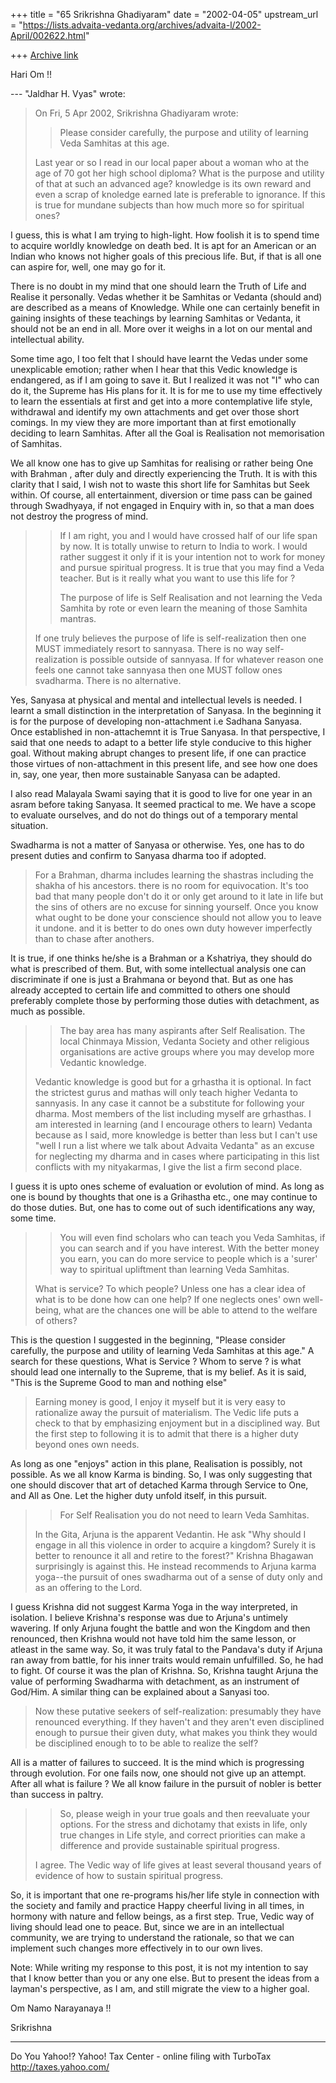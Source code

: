 +++
title = "65 Srikrishna Ghadiyaram"
date = "2002-04-05"
upstream_url = "https://lists.advaita-vedanta.org/archives/advaita-l/2002-April/002622.html"

+++
[Archive link](https://lists.advaita-vedanta.org/archives/advaita-l/2002-April/002622.html)

Hari Om !!

--- "Jaldhar H. Vyas" <jaldhar at BRAINCELLS.COM> wrote:
> On Fri, 5 Apr 2002, Srikrishna Ghadiyaram wrote:
>
> > Please consider carefully, the purpose and utility
> of
> > learning Veda Samhitas at this age.
>
> Last year or so I read in our local paper about a
> woman who at the age of
> 70 got her high school diploma?  What is the purpose
> and utility of that
> at such an advanced age?  knowledge is its own
> reward and even a scrap of
> knoledge earned late is preferable to ignorance.  If
> this is true for
> mundane subjects than how much more so for spiritual
> ones?
>

I guess, this is what I am trying to high-light. How
foolish it is to spend time to acquire worldly
knowledge on death bed. It is apt for an American or
an Indian who knows not higher goals of this precious
life. But, if that is all one can aspire for, well,
one may go for it.

There is no doubt in my mind that one should learn the
Truth of Life and Realise it personally. Vedas whether
it be Samhitas or Vedanta (should and) are described
as a means of Knowledge. While one can certainly
benefit in gaining insights of these teachings by
learning Samhitas or Vedanta, it should not be an end
in all. More over it weighs in a lot on our mental and
intellectual ability.

Some time ago, I too felt that I should have learnt
the Vedas under some unexplicable emotion; rather when
I hear that this Vedic knowledge is endangered, as if
I am going to save it. But I realized it was not "I"
who can do it, the Supreme has His plans for it. It is
for me to use my time effectively to learn the
essentials at first and get into a more contemplative
life style, withdrawal and identify my own attachments
and get over those short comings. In my view they are
more important than at first emotionally deciding to
learn Samhitas. After all the Goal is Realisation not
memorisation of Samhitas.

We all know one has to give up Samhitas for realising
or rather being One with Brahman , after duly and
directly experiencing the Truth. It is with this
clarity that I said, I wish not to waste this short
life for Samhitas but Seek within. Of course, all
entertainment, diversion or time pass can be gained
through Swadhyaya, if not engaged in Enquiry with in,
so that a man does not destroy the progress of mind.

> > If I am right, you
> > and I would have crossed half of our life span by
> now.
> > It is totally unwise to return to India to work. I
> > would rather suggest it only  if it is your
> intention
> > not to work for money and pursue spiritual
> progress.
> > It is true that you may find a Veda teacher. But
> is it
> > really what you want to use this life for ?
> >
> > The purpose of life is Self Realisation and not
> > learning the Veda Samhita by rote or even learn
> the
> > meaning of those Samhita mantras.
> >
>
> If one truly believes the purpose of life is
> self-realization then one
> MUST immediately resort to sannyasa.  There is no
> way self-realization is
> possible outside of sannyasa.  If for whatever
> reason one feels one cannot
> take sannyasa then one MUST follow ones svadharma.
> There is no
> alternative.
>

Yes, Sanyasa at physical and mental and intellectual
levels is needed. I learnt a small distinction in the
interpretation of Sanyasa. In the beginning it is for
the purpose of developing non-attachment i.e Sadhana
Sanyasa. Once established in non-attachemnt it is True
Sanyasa. In that perspective, I said that one needs to
adapt to a better life style conducive to this higher
goal. Without making abrupt changes to present life,
if one can practice those virtues of non-attachment in
this present life, and see how one does in, say, one
year, then more sustainable Sanyasa can be adapted.

I also read Malayala Swami saying that it is good to
live for one year in an asram before taking Sanyasa.
It seemed practical to me. We have a scope to evaluate
ourselves, and do not do things out of a temporary
mental situation.

Swadharma is not a matter of Sanyasa or otherwise.
Yes, one has to do present duties and confirm to
Sanyasa dharma too if adopted.

> For a Brahman, dharma includes learning the shastras
> including the shakha
> of his ancestors.  there is no room for
> equivocation.  It's too bad that
> many people don't do it or only get around to it
> late in life but the sins
> of others are no excuse for sinning yourself.  Once
> you know what ought to
> be done your conscience should not allow you to
> leave it undone.  and it
> is better to do ones own duty however imperfectly
> than to chase after
> anothers.
>

It is true, if one thinks he/she is a Brahman or a
Kshatriya, they should do what is prescribed of them.
But, with some intellectual analysis one can
discriminate if one is just a Brahmana or beyond that.
But as one has already accepted to certain life and
committed to others one should preferably complete
those by performing those duties with detachment, as
much as possible.

> > The bay area has many aspirants after Self
> > Realisation. The local Chinmaya Mission, Vedanta
> > Society and other religious organisations are
> active
> > groups where you may develop more Vedantic
> knowledge.
>
> Vedantic knowledge is good but for a grhastha it is
> optional.  In fact the
> strictest gurus and mathas will only teach higher
> Vedanta to sannyasis.
> In any case it cannot be a substitute for following
> your dharma.  Most
> members of the list including myself are grhasthas.
> I am interested in
> learning (and I encourage others to learn) Vedanta
> because as I said, more
> knowledge is better than less but I can't use "well
> I run a list where we
> talk about Advaita Vedanta" as an excuse for
> neglecting my dharma and in
> cases where participating in this list conflicts
> with my nityakarmas, I
> give the list a firm second place.
>

I guess it is upto ones scheme of evaluation or
evolution of mind. As long as one is bound by thoughts
that one is a Grihastha etc., one may continue to do
those duties. But, one has to come out of such
identifications any way, some time.

> > You will even find scholars who can teach you Veda
> > Samhitas, if you can search and if you have
> interest.
> > With the better money you earn, you can do more
> > service to people which is a 'surer' way to
> spiritual
> > upliftment than learning Veda Samhitas.
> >
>
> What is service?  To which people?  Unless one has a
> clear idea of what is
> to be done how can one help?  If one neglects ones'
> own well-being, what
> are the chances one will be able to attend to the
> welfare of others?
>

This is the question I suggested in the beginning,
"Please consider carefully, the purpose and utility of
learning Veda Samhitas at this age." A search for
these questions, What is Service ? Whom to serve ? is
what should lead one internally to the Supreme, that
is my belief. As it is said, "This is the Supreme Good
to man and nothing else"

> Earning money is good, I enjoy it myself but it is
> very easy to
> rationalize away the pursuit of materialism.  The
> Vedic life puts a check
> to that by emphasizing enjoyment but in a
> disciplined way.  But the first
> step to following it is to admit that there is a
> higher duty beyond ones
> own needs.
>

As long as one "enjoys" action in this plane,
Realisation is possibly, not possible. As we all know
Karma is binding. So, I was only suggesting that one
should discover that art of detached Karma through
Service to One, and All as One. Let the higher duty
unfold itself, in this pursuit.

> > For Self Realisation you do not need to learn Veda
> > Samhitas.
>
> In the Gita, Arjuna is the apparent Vedantin.  He
> ask "Why should I engage
> in all this violence in order to acquire a kingdom?
> Surely it is better
> to renounce it all and retire to the forest?"
> Krishna Bhagawan
> surprisingly is against this.  He instead recommends
> to Arjuna karma
> yoga--the pursuit of ones swadharma out of a sense
> of duty only and as an
> offering to the Lord.
>

I guess Krishna did not suggest Karma Yoga in the way
interpreted, in isolation. I believe Krishna's
response was due to Arjuna's untimely wavering. If
only Arjuna fought the battle and won the Kingdom and
then renounced, then Krishna would not have told him
the same lesson, or atleast in the same way. So, it
was truly fatal to the Pandava's duty if Arjuna ran
away from battle, for his inner traits would remain
unfulfilled. So, he had to fight. Of course it was the
plan of Krishna. So, Krishna taught Arjuna the value
of performing Swadharma with detachment, as an
instrument of God/Him. A similar thing can be
explained about a Sanyasi too.

> Now these putative seekers of self-realization:
> presumably they have
> renounced everything.  If they haven't and they
> aren't even disciplined
> enough to pursue their given duty, what makes you
> think they would be
> disciplined enough to to be able to realize the
> self?
>

All is a matter of failures to succeed. It is the mind
which is progressing through evolution. For one fails
now, one should not give up an attempt. After all what
is failure ? We all know failure in the pursuit of
nobler is better than success in paltry.

> > So, please weigh in your true goals and then
> > reevaluate your options. For the stress and
> dichotamy
> > that exists in life, only true changes in Life
> style,
> > and correct priorities can make a difference and
> > provide sustainable spiritual progress.
> >
>
> I agree.  The Vedic way of life gives at least
> several thousand years of
> evidence of how to sustain spiritual progress.
>

So, it is important that one re-programs his/her life
style in connection with the society and family and
practice Happy cheerful living in all times, in
hormony with nature and fellow beings, as a first
step. True, Vedic way of living should lead one to
peace. But, since we are in an intellectual community,
we are trying to understand the rationale, so that we
can implement such changes more effectively in to our
own lives.

Note: While writing my response to this post, it is
not my intention to say that I know better than you or
any one else. But to present the ideas from a layman's
perspective, as I am, and still migrate the view to a
higher goal.

Om Namo Narayanaya !!

Srikrishna


__________________________________________________
Do You Yahoo!?
Yahoo! Tax Center - online filing with TurboTax
http://taxes.yahoo.com/

